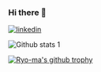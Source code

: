 ### Hi there 👋

<!--
**esenguldonmez/esenguldonmez** is a ✨ _special_ ✨ repository because its `README.md` (this file) appears on your GitHub profile.

Here are some ideas to get you started:

- 🔭 I’m currently working on .NET MVC projects.
- 🌱 I’m currently learning C#, JavaScript, JQuery, .NET.
- 📫 How to reach me: esenguldonmez1@gmail.com
-->

[![linkedin](https://img.shields.io/badge/Linkedin-000000?style=for-the-badge&logo=Linkedin&logoColor=white)](https://www.linkedin.com/in/esenguldonmez1/)


![Github stats 1](https://github-readme-stats.vercel.app/api?username=esenguldonmez&show_icons=true&theme=gradient) 


[![Ryo-ma's github trophy](https://github-profile-trophy.vercel.app/?username=esenguldonmez&row=1)](https://github.com/ryo-ma/github-profile-trophy)



